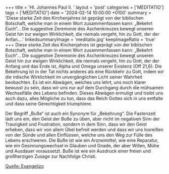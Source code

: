 +++
title = 'Hl. Johannes Paul II.  '
layout = 'post'
categories = ['MEDITATIO']
tags = ['MEDITATIO']
date = '2024-02-14 10:00:00 +0100'
summary = 'Diese starke Zeit des Kirchenjahres ist geprägt von der biblischen Botschaft, welche man in einem Wort zusammenfassen kann: „Bekehrt Euch“… Die suggestive Zeremonie des Aschenkreuzes bewegt unseren Geist hin zur ewigen Wirklichkeit, die niemals vergeht, hin zu Gott, der der Anfan....'
linkedsummaryImage = 'meditatio.jpg'
keepImageRatio = 'true'
+++
Diese starke Zeit des Kirchenjahres ist geprägt von der biblischen Botschaft, welche man in einem Wort zusammenfassen kann: „Bekehrt Euch“… Die suggestive Zeremonie des Aschenkreuzes bewegt unseren Geist hin zur ewigen Wirklichkeit, die niemals vergeht, hin zu Gott, der der Anfang und das Ende ist, Alpha und Omega unserer Existenz (Off 21,6).<!--more--> Die Bekehrung ist in der Tat nichts anderes als eine Rückkehr zu Gott, indem wir die irdische Wirklichkeit im unvergänglichen Licht seiner Wahrheit beobachten. Es ist ein Abwägen, welches uns lehrt, uns noch klarer bewusst zu sein, dass wir uns nur auf dem Durchgang durch die mühsamen Wechselfälle des Lebens befinden. Dieses Abwägen ermutigt und treibt uns auch dazu, alles Mögliche zu tun, dass das Reich Gottes sich in uns entfalte und dass seine Gerechtigkeit triumphiere.

Der Begriff „Buße“ ist auch ein Synonym für „Bekehrung“. Die Fastenzeit lädt uns ein, den Geist der Buße zu üben, aber nicht im negativen Sinn der Traurigkeit und Frustration, sondern in dem Sinn, dass wir den Geist erheben, dass wir von allem Übel befreit werden und dass wir uns losreißen von der Sünde und allen Einflüssen, welche uns den Weg zur Fülle des Lebens erschweren. Die Buße ist wie ein Arzneimittel, wie eine Reparatur, wie ein Gesinnungswechsel in Glauben und Gnade, der aber Willen, Mühe und Ausdauer voraussetzt. Buße ist wie ein Ausdruck einer freien und großherzigen Zusage zur Nachfolge Christi.

[Quelle: Evangelizo](https://evangeliumtagfuertag.org/DE/gospel)
